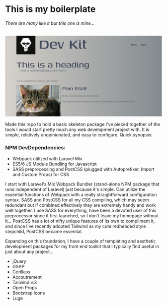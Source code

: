 # This is my boilerplate
###### *There are many like it but this one is mine...*

![Screenshot](https://github.com/microdotmatrix/thepack/blob/master/src/img/webpack-kit-screenshot.png "Screenshot of index page")

Made this repo to hold a basic skeleton package I've pieced together of the tools I would start pretty much any web development project with. It is simple, relatively unopinionated, and easy to configure. Quick synopsis:

### NPM DevDependencies:
- Webpack utilized with Laravel Mix
- ES5/6 JS Module Bundling for Javascript
- SASS preprocessing and PostCSS (plugged with Autoprefixer, Import and Custom Props) for CSS

I start with Laravel's Mix Webpack Bundler (stand-alone NPM package that runs independent of Laravel) just because it's simple. Can utilize the essential functions of Webpack with a really straightforward configuration syntax. SASS and PostCSS for all my CSS compiling, which may seem redundant but if combined effectively they are extremely handy and work well together. I use SASS for everything, have been a devoted user of this preprocessor since it first launched, so I don't leave my homepage without it... PostCSS has a lot of nifty unique features of its own to compliment it, and since I've recently adopted Tailwind as my cute redheaded style stepchild, PostCSS became essential.

Expanding on this foundation, I have a couple of templating and aesthetic development packages for my front end toolkit that I typically find useful in just about any project...
* jQuery
* GSAP
* Gerillass
* Accoutrement
* Tailwind v.3
* Open Props
* Bootstrap Icons
* Luge
